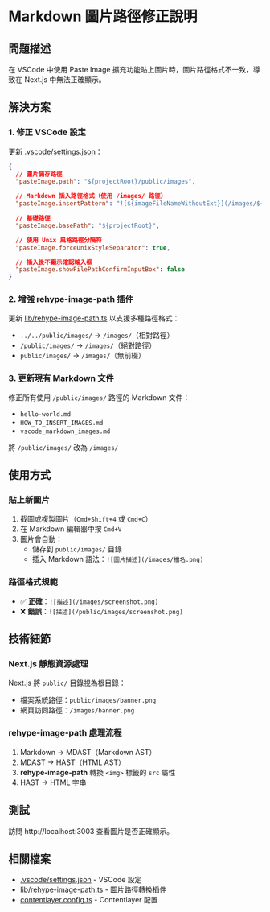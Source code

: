 # Markdown 圖片路徑修正說明

## 問題描述

在 VSCode 中使用 Paste Image 擴充功能貼上圖片時，圖片路徑格式不一致，導致在 Next.js 中無法正確顯示。

## 解決方案

### 1. 修正 VSCode 設定

更新 [.vscode/settings.json](.vscode/settings.json)：

```json
{
  // 圖片儲存路徑
  "pasteImage.path": "${projectRoot}/public/images",

  // Markdown 插入路徑格式（使用 /images/ 路徑）
  "pasteImage.insertPattern": "![${imageFileNameWithoutExt}](/images/${imageFileName})",

  // 基礎路徑
  "pasteImage.basePath": "${projectRoot}",

  // 使用 Unix 風格路徑分隔符
  "pasteImage.forceUnixStyleSeparator": true,

  // 插入後不顯示確認輸入框
  "pasteImage.showFilePathConfirmInputBox": false
}
```

### 2. 增強 rehype-image-path 插件

更新 [lib/rehype-image-path.ts](lib/rehype-image-path.ts) 以支援多種路徑格式：

- `../../public/images/` → `/images/`（相對路徑）
- `/public/images/` → `/images/`（絕對路徑）
- `public/images/` → `/images/`（無前綴）

### 3. 更新現有 Markdown 文件

修正所有使用 `/public/images/` 路徑的 Markdown 文件：

- `hello-world.md`
- `HOW_TO_INSERT_IMAGES.md`
- `vscode_markdown_images.md`

將 `/public/images/` 改為 `/images/`

## 使用方式

### 貼上新圖片

1. 截圖或複製圖片（`Cmd+Shift+4` 或 `Cmd+C`）
2. 在 Markdown 編輯器中按 `Cmd+V`
3. 圖片會自動：
   - 儲存到 `public/images/` 目錄
   - 插入 Markdown 語法：`![圖片描述](/images/檔名.png)`

### 路徑格式規範

- ✅ **正確**：`![描述](/images/screenshot.png)`
- ❌ **錯誤**：`![描述](/public/images/screenshot.png)`

## 技術細節

### Next.js 靜態資源處理

Next.js 將 `public/` 目錄視為根目錄：

- 檔案系統路徑：`public/images/banner.png`
- 網頁訪問路徑：`/images/banner.png`

### rehype-image-path 處理流程

1. Markdown → MDAST（Markdown AST）
2. MDAST → HAST（HTML AST）
3. **rehype-image-path** 轉換 `<img>` 標籤的 `src` 屬性
4. HAST → HTML 字串

## 測試

訪問 http://localhost:3003 查看圖片是否正確顯示。

## 相關檔案

- [.vscode/settings.json](.vscode/settings.json) - VSCode 設定
- [lib/rehype-image-path.ts](lib/rehype-image-path.ts) - 圖片路徑轉換插件
- [contentlayer.config.ts](contentlayer.config.ts) - Contentlayer 配置

